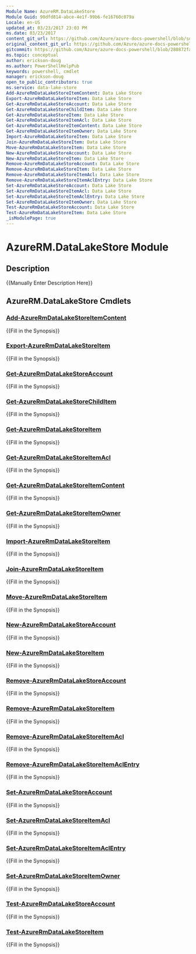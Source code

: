 ```yaml
---
Module Name: AzureRM.DataLakeStore
Module Guid: 90dfd814-abce-4e1f-99b6-fe16760c079a
Locale: en-US
updated_at: 03/23/2017 23:03 PM
ms.date: 03/23/2017
content_git_url: https://github.com/Azure/azure-docs-powershell/blob/sdw-version-test/azureps-cmdlets-docs/ResourceManager/AzureRM.DataLakeStore/v1.0.4.3/AzureRM.DataLakeStore.md
original_content_git_url: https://github.com/Azure/azure-docs-powershell/blob/sdw-version-test/azureps-cmdlets-docs/ResourceManager/AzureRM.DataLakeStore/v1.0.4.3/AzureRM.DataLakeStore.md
gitcommit: https://github.com/Azure/azure-docs-powershell/blob/280872fa529e03be2466fa2252957a2060a9dfe4
ms.topic: conceptual
author: erickson-doug
ms.author: PowerShellHelpPub
keywords: powershell, cmdlet
manager: erickson-doug
open_to_public_contributors: true
ms.service: data-lake-store
Add-AzureRmDataLakeStoreItemContent: Data Lake Store
Export-AzureRmDataLakeStoreItem: Data Lake Store
Get-AzureRmDataLakeStoreAccount: Data Lake Store
Get-AzureRmDataLakeStoreChildItem: Data Lake Store
Get-AzureRmDataLakeStoreItem: Data Lake Store
Get-AzureRmDataLakeStoreItemAcl: Data Lake Store
Get-AzureRmDataLakeStoreItemContent: Data Lake Store
Get-AzureRmDataLakeStoreItemOwner: Data Lake Store
Import-AzureRmDataLakeStoreItem: Data Lake Store
Join-AzureRmDataLakeStoreItem: Data Lake Store
Move-AzureRmDataLakeStoreItem: Data Lake Store
New-AzureRmDataLakeStoreAccount: Data Lake Store
New-AzureRmDataLakeStoreItem: Data Lake Store
Remove-AzureRmDataLakeStoreAccount: Data Lake Store
Remove-AzureRmDataLakeStoreItem: Data Lake Store
Remove-AzureRmDataLakeStoreItemAcl: Data Lake Store
Remove-AzureRmDataLakeStoreItemAclEntry: Data Lake Store
Set-AzureRmDataLakeStoreAccount: Data Lake Store
Set-AzureRmDataLakeStoreItemAcl: Data Lake Store
Set-AzureRmDataLakeStoreItemAclEntry: Data Lake Store
Set-AzureRmDataLakeStoreItemOwner: Data Lake Store
Test-AzureRmDataLakeStoreAccount: Data Lake Store
Test-AzureRmDataLakeStoreItem: Data Lake Store
_isModulePage: true
---
```


# AzureRM.DataLakeStore Module
## Description
{{Manually Enter Description Here}}

## AzureRM.DataLakeStore Cmdlets
### [Add-AzureRmDataLakeStoreItemContent](Add-AzureRmDataLakeStoreItemContent.md)
{{Fill in the Synopsis}}

### [Export-AzureRmDataLakeStoreItem](Export-AzureRmDataLakeStoreItem.md)
{{Fill in the Synopsis}}

### [Get-AzureRmDataLakeStoreAccount](Get-AzureRmDataLakeStoreAccount.md)
{{Fill in the Synopsis}}

### [Get-AzureRmDataLakeStoreChildItem](Get-AzureRmDataLakeStoreChildItem.md)
{{Fill in the Synopsis}}

### [Get-AzureRmDataLakeStoreItem](Get-AzureRmDataLakeStoreItem.md)
{{Fill in the Synopsis}}

### [Get-AzureRmDataLakeStoreItemAcl](Get-AzureRmDataLakeStoreItemAcl.md)
{{Fill in the Synopsis}}

### [Get-AzureRmDataLakeStoreItemContent](Get-AzureRmDataLakeStoreItemContent.md)
{{Fill in the Synopsis}}

### [Get-AzureRmDataLakeStoreItemOwner](Get-AzureRmDataLakeStoreItemOwner.md)
{{Fill in the Synopsis}}

### [Import-AzureRmDataLakeStoreItem](Import-AzureRmDataLakeStoreItem.md)
{{Fill in the Synopsis}}

### [Join-AzureRmDataLakeStoreItem](Join-AzureRmDataLakeStoreItem.md)
{{Fill in the Synopsis}}

### [Move-AzureRmDataLakeStoreItem](Move-AzureRmDataLakeStoreItem.md)
{{Fill in the Synopsis}}

### [New-AzureRmDataLakeStoreAccount](New-AzureRmDataLakeStoreAccount.md)
{{Fill in the Synopsis}}

### [New-AzureRmDataLakeStoreItem](New-AzureRmDataLakeStoreItem.md)
{{Fill in the Synopsis}}

### [Remove-AzureRmDataLakeStoreAccount](Remove-AzureRmDataLakeStoreAccount.md)
{{Fill in the Synopsis}}

### [Remove-AzureRmDataLakeStoreItem](Remove-AzureRmDataLakeStoreItem.md)
{{Fill in the Synopsis}}

### [Remove-AzureRmDataLakeStoreItemAcl](Remove-AzureRmDataLakeStoreItemAcl.md)
{{Fill in the Synopsis}}

### [Remove-AzureRmDataLakeStoreItemAclEntry](Remove-AzureRmDataLakeStoreItemAclEntry.md)
{{Fill in the Synopsis}}

### [Set-AzureRmDataLakeStoreAccount](Set-AzureRmDataLakeStoreAccount.md)
{{Fill in the Synopsis}}

### [Set-AzureRmDataLakeStoreItemAcl](Set-AzureRmDataLakeStoreItemAcl.md)
{{Fill in the Synopsis}}

### [Set-AzureRmDataLakeStoreItemAclEntry](Set-AzureRmDataLakeStoreItemAclEntry.md)
{{Fill in the Synopsis}}

### [Set-AzureRmDataLakeStoreItemOwner](Set-AzureRmDataLakeStoreItemOwner.md)
{{Fill in the Synopsis}}

### [Test-AzureRmDataLakeStoreAccount](Test-AzureRmDataLakeStoreAccount.md)
{{Fill in the Synopsis}}

### [Test-AzureRmDataLakeStoreItem](Test-AzureRmDataLakeStoreItem.md)
{{Fill in the Synopsis}}

